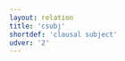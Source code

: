 ```yaml
---
layout: relation
title: 'csubj'
shortdef: 'clausal subject'
udver: '2'
---
```

<!-- Interlanguage links updated Út zář 29 20:23:27 CEST 2020 -->
